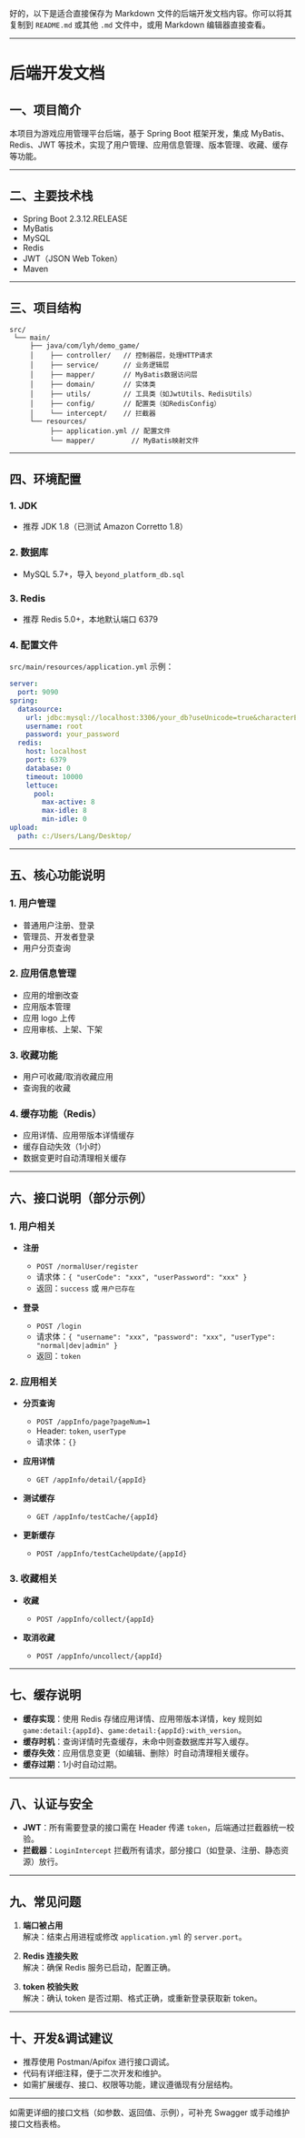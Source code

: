 好的，以下是适合直接保存为 Markdown 文件的后端开发文档内容。你可以将其复制到 `README.md` 或其他 `.md` 文件中，或用 Markdown 编辑器直接查看。

---

# 后端开发文档

## 一、项目简介

本项目为游戏应用管理平台后端，基于 Spring Boot 框架开发，集成 MyBatis、Redis、JWT 等技术，实现了用户管理、应用信息管理、版本管理、收藏、缓存等功能。

---

## 二、主要技术栈

- Spring Boot 2.3.12.RELEASE
- MyBatis
- MySQL
- Redis
- JWT（JSON Web Token）
- Maven

---

## 三、项目结构

```
src/
 └── main/
     ├── java/com/lyh/demo_game/
     │    ├── controller/   // 控制器层，处理HTTP请求
     │    ├── service/      // 业务逻辑层
     │    ├── mapper/       // MyBatis数据访问层
     │    ├── domain/       // 实体类
     │    ├── utils/        // 工具类（如JwtUtils、RedisUtils）
     │    ├── config/       // 配置类（如RedisConfig）
     │    └── intercept/    // 拦截器
     └── resources/
          ├── application.yml // 配置文件
          └── mapper/         // MyBatis映射文件
```

---

## 四、环境配置

### 1. JDK
- 推荐 JDK 1.8（已测试 Amazon Corretto 1.8）

### 2. 数据库
- MySQL 5.7+，导入 `beyond_platform_db.sql`

### 3. Redis
- 推荐 Redis 5.0+，本地默认端口 6379

### 4. 配置文件
`src/main/resources/application.yml` 示例：

```yaml
server:
  port: 9090
spring:
  datasource:
    url: jdbc:mysql://localhost:3306/your_db?useUnicode=true&characterEncoding=utf-8&serverTimezone=UTC
    username: root
    password: your_password
  redis:
    host: localhost
    port: 6379
    database: 0
    timeout: 10000
    lettuce:
      pool:
        max-active: 8
        max-idle: 8
        min-idle: 0
upload:
  path: c:/Users/Lang/Desktop/
```

---

## 五、核心功能说明

### 1. 用户管理
- 普通用户注册、登录
- 管理员、开发者登录
- 用户分页查询

### 2. 应用信息管理
- 应用的增删改查
- 应用版本管理
- 应用 logo 上传
- 应用审核、上架、下架

### 3. 收藏功能
- 用户可收藏/取消收藏应用
- 查询我的收藏

### 4. 缓存功能（Redis）
- 应用详情、应用带版本详情缓存
- 缓存自动失效（1小时）
- 数据变更时自动清理相关缓存

---

## 六、接口说明（部分示例）

### 1. 用户相关

- **注册**
  - `POST /normalUser/register`
  - 请求体：`{ "userCode": "xxx", "userPassword": "xxx" }`
  - 返回：`success` 或 `用户已存在`

- **登录**
  - `POST /login`
  - 请求体：`{ "username": "xxx", "password": "xxx", "userType": "normal|dev|admin" }`
  - 返回：`token`

### 2. 应用相关

- **分页查询**
  - `POST /appInfo/page?pageNum=1`
  - Header: `token`, `userType`
  - 请求体：`{}`

- **应用详情**
  - `GET /appInfo/detail/{appId}`

- **测试缓存**
  - `GET /appInfo/testCache/{appId}`

- **更新缓存**
  - `POST /appInfo/testCacheUpdate/{appId}`

### 3. 收藏相关

- **收藏**
  - `POST /appInfo/collect/{appId}`

- **取消收藏**
  - `POST /appInfo/uncollect/{appId}`

---

## 七、缓存说明

- **缓存实现**：使用 Redis 存储应用详情、应用带版本详情，key 规则如 `game:detail:{appId}`、`game:detail:{appId}:with_version`。
- **缓存时机**：查询详情时先查缓存，未命中则查数据库并写入缓存。
- **缓存失效**：应用信息变更（如编辑、删除）时自动清理相关缓存。
- **缓存过期**：1小时自动过期。

---

## 八、认证与安全

- **JWT**：所有需要登录的接口需在 Header 传递 `token`，后端通过拦截器统一校验。
- **拦截器**：`LoginIntercept` 拦截所有请求，部分接口（如登录、注册、静态资源）放行。

---

## 九、常见问题

1. **端口被占用**  
   解决：结束占用进程或修改 `application.yml` 的 `server.port`。

2. **Redis 连接失败**  
   解决：确保 Redis 服务已启动，配置正确。

3. **token 校验失败**  
   解决：确认 token 是否过期、格式正确，或重新登录获取新 token。

---

## 十、开发&调试建议

- 推荐使用 Postman/Apifox 进行接口调试。
- 代码有详细注释，便于二次开发和维护。
- 如需扩展缓存、接口、权限等功能，建议遵循现有分层结构。

---

如需更详细的接口文档（如参数、返回值、示例），可补充 Swagger 或手动维护接口文档表格。

